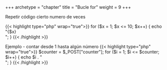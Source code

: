 +++
archetype = "chapter"
title = "Bucle for"
weight = 9
+++

Repetir código cierto numero de veces

{{< highlight  type="php" wrap="true">}}
for ($x = 1; $x <= 10; $x++) {
    echo "{$x} <br>";
}
{{< /highlight >}}

Ejemplo - contar desde 1 hasta algún número
{{< highlight type="php" wrap="true">}}
$counter = $_POST["counter"];
for ($i = 1; $i <= $counter; $i++) {
    echo $i . "<br>";
}
{{< /highlight >}}
